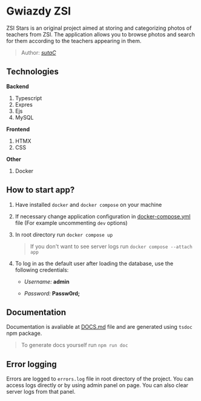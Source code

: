 # Gwiazdy ZSI

ZSI Stars is an original project aimed at storing and categorizing photos of teachers from ZSI. The application allows you to browse photos and search for them according to the teachers appearing in them.

> Author: [_sutaC_](https://github.com/sutaC)

## Technologies

**Backend**

1. Typescript
2. Expres
3. Ejs
4. MySQL

**Frontend**

1. HTMX
2. CSS

**Other**

1. Docker

## How to start app?

1. Have installed `docker` and `docker compose` on your machine

2. If necessary change application configuration in [docker-compose.yml](docker-compose.yml) file (For example uncommenting `dev` options)

3. In root directory run `docker compose up`

    > If you don't want to see server logs run `docker compose --attach app`

4. To log in as the default user after loading the database, use the following credentials:

    - _Username:_ **admin**

    - _Password:_ **Passw0rd;**

## Documentation

Documentation is avaliable at [DOCS.md](DOCS.md) file and are generated using `tsdoc` npm package.

> To generate docs yourself run `npm run doc`

## Error logging

Errors are logged to `errors.log` file in root directory of the project. You can access logs directly or by using admin panel on page. You can also clear server logs from that panel.
